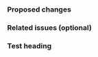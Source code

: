 <!--Thanks for your contribution. See [CONTRIBUTING](CONTRIBUTING.md)
    for this project's contribution guidelines. Remove these comments
    as you go.-->

### Proposed changes

<!--Tell us what you did and why-->

### Related issues (optional)

<!--Refer to related PRs or issues: #1234, or 'Fixes #1234' or 'Closes #1234'.
    Or link to full URLs to issues or pull requests in other Github projects -->

### Test heading
